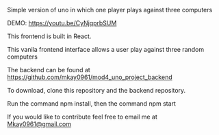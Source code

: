 Simple version of uno in which  one player plays against three computers

DEMO: https://youtu.be/CyNjqprbSUM

This frontend is built in React.

This vanila frontend interface allows a user play against three random computers

The backend can be found at https://github.com/mkay0961/mod4_uno_project_backend

To download, clone this repository and the backend repository.

Run the command npm install, then the command npm start

If you would like to contribute feel free to email me at Mkay0961@gmail.com
